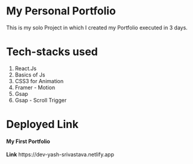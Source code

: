 # My Personal Portfolio 
This is my solo Project in which I created my Portfolio executed in 3 days.

# Tech-stacks used
1. React.Js
2. Basics of Js
3. CSS3 for Animation
4. Framer - Motion
5. Gsap
6. Gsap - Scroll Trigger

# Deployed Link
<h4>My First Portfolio</h4>
<b>Link</b>
https://dev-yash-srivastava.netlify.app
